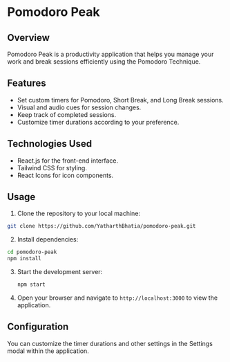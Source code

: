 # Pomodoro Peak

## Overview

Pomodoro Peak is a productivity application that helps you manage your work and break sessions efficiently using the Pomodoro Technique.

## Features

- Set custom timers for Pomodoro, Short Break, and Long Break sessions.
- Visual and audio cues for session changes.
- Keep track of completed sessions.
- Customize timer durations according to your preference.

## Technologies Used

- React.js for the front-end interface.
- Tailwind CSS for styling.
- React Icons for icon components.

## Usage

1. Clone the repository to your local machine:
  ```bash
  git clone https://github.com/YatharthBhatia/pomodoro-peak.git
```

2. Install dependencies:
  ```bash
  cd pomodoro-peak
  npm install
```

3. Start the development server:
   ```bash
   npm start
   ```


4. Open your browser and navigate to `http://localhost:3000` to view the application.

## Configuration

You can customize the timer durations and other settings in the Settings modal within the application.

















